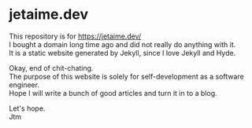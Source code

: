 # jetaime.dev
This repository is for https://jetaime.dev/ \
I bought a domain long time ago and did not really do anything with it. \
It is a static website generated by Jekyll, since I love Jekyll and Hyde. 

Okay, end of chit-chating. \
The purpose of this website is solely for self-development as a software engineer. \
Hope I will write a bunch of good articles and turn it in to a blog.

Let's hope. \
Jtm
